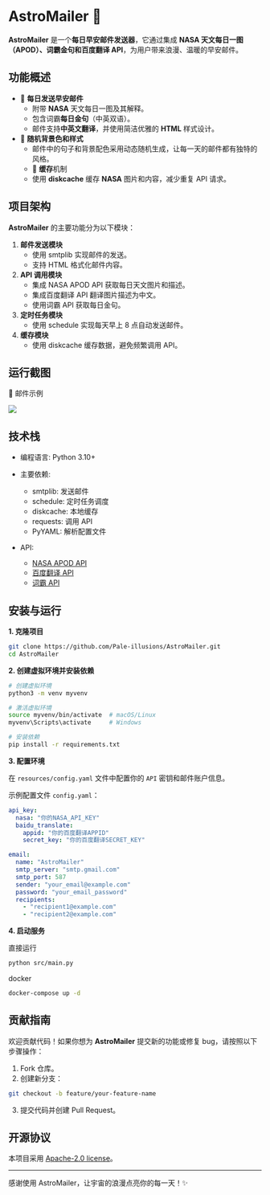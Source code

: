 # AstroMailer 🌌

**AstroMailer** 是一个**每日早安邮件发送器**，它通过集成 **NASA 天文每日一图（APOD）、词霸金句和百度翻译 API**，为用户带来浪漫、温暖的早安邮件。

## 功能概述

* 📧 **每日发送早安邮件**
    * 附带 **NASA** 天文每日一图及其解释。
    * 包含词霸**每日金句**（中英双语）。
    * 邮件支持**中英文翻译**，并使用简洁优雅的 **HTML** 样式设计。
* 🌌 **随机背景色和样式**
    * 邮件中的句子和背景配色采用动态随机生成，让每一天的邮件都有独特的风格。
    * 🔄 **缓存**机制
	 * 使用 **diskcache** 缓存 **NASA** 图片和内容，减少重复 API 请求。

## 项目架构

**AstroMailer** 的主要功能分为以下模块：

1. **邮件发送模块**
    * 使用 smtplib 实现邮件的发送。
	 * 支持 HTML 格式化邮件内容。
2. **API 调用模块**
    * 集成 NASA APOD API 获取每日天文图片和描述。
    * 集成百度翻译 API 翻译图片描述为中文。
    * 使用词霸 API 获取每日金句。
3. **定时任务模块**
    * 使用 schedule 实现每天早上 8 点自动发送邮件。
4. **缓存模块**
    * 使用 diskcache 缓存数据，避免频繁调用 API。


## 运行截图

📧 邮件示例    

![](https://cangjingyue.oss-cn-hangzhou.aliyuncs.com/2024/12/18/17345141645606.jpg)


## 技术栈

* 编程语言: Python 3.10+

* 主要依赖:
    * smtplib: 发送邮件
    * schedule: 定时任务调度
    * diskcache: 本地缓存
    * requests: 调用 API
    * PyYAML: 解析配置文件
    
* API:
    * [NASA APOD API](https://api.nasa.gov/)
    * [百度翻译 API](https://fanyi-api.baidu.com/)
    * [词霸 API](https://open.iciba.com/dsapi/)

## 安装与运行

**1. 克隆项目**

```bash
git clone https://github.com/Pale-illusions/AstroMailer.git
cd AstroMailer
```

**2. 创建虚拟环境并安装依赖**

```bash
# 创建虚拟环境
python3 -m venv myvenv

# 激活虚拟环境
source myvenv/bin/activate  # macOS/Linux
myvenv\Scripts\activate     # Windows

# 安装依赖
pip install -r requirements.txt
```

**3. 配置环境**

在 `resources/config.yaml` 文件中配置你的 `API` 密钥和邮件账户信息。

示例配置文件 `config.yaml`：

```yaml
api_key:
  nasa: "你的NASA_API_KEY"
  baidu_translate:
    appid: "你的百度翻译APPID"
    secret_key: "你的百度翻译SECRET_KEY"

email:
  name: "AstroMailer"
  smtp_server: "smtp.gmail.com"
  smtp_port: 587
  sender: "your_email@example.com"
  password: "your_email_password"
  recipients:
    - "recipient1@example.com"
    - "recipient2@example.com"
```

**4. 启动服务**

直接运行

```bash
python src/main.py
```

docker

```bash
docker-compose up -d
```


## 贡献指南

欢迎贡献代码！如果你想为 **AstroMailer** 提交新的功能或修复 bug，请按照以下步骤操作：

1. Fork 仓库。
2. 创建新分支：

```bash
git checkout -b feature/your-feature-name
```

3. 提交代码并创建 Pull Request。

## 开源协议

本项目采用 [Apache-2.0 license](https://www.apache.org/licenses/LICENSE-2.0)。



---

感谢使用 AstroMailer，让宇宙的浪漫点亮你的每一天！✨
